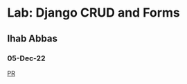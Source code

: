# Lab: Django CRUD and Forms
## Ihab Abbas
### 05-Dec-22

[PR](https://github.com/ihababbas/snacks_crud/pull/3)